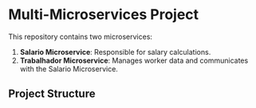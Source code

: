 # Multi-Microservices Project

This repository contains two microservices:

1. **Salario Microservice**: Responsible for salary calculations.
2. **Trabalhador Microservice**: Manages worker data and communicates with the Salario Microservice.

## Project Structure
